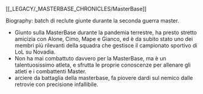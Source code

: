 [[_LEGACY/_MASTERBASE_CHRONICLES/MasterBase]]

Biography:
batch di reclute giunte durante la seconda guerra master.
- Giunto sulla MasterBase durante la pandemia terrestre, ha presto stretto amicizia con Alone, Cimo, Mape e Gianco, ed è da subito stato uno dei membri più rilevanti della squadra che gestisce il campionato sportivo di LoL su Novadia.
- Non ha mai combattuto davvero per la MasterBase, ma è un talentuosissimo atleta, e sfrutta le proprie conoscenze per allenare gli atleti e i combattenti Master.
- arciere da battaglia della masterbase, fa piovere dardi sul nemico dalle retrovie con precisione infallibile.